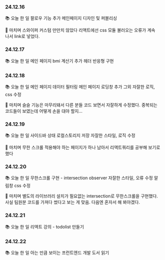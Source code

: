 <h3 id="241216">24.12.16</h3>
<p>📚 오늘 한 일
팔로우 기능 추가
메인페이지 디자인 및 퍼블리싱</p>
<p>💬 마치며
스와이퍼 커스텀 만만치 않았다 리액트에선 css 모듈 불러오는 오류가 계속 나서 link로 넣었다.</p>
<h3 id="241217">24.12.17</h3>
<p>📚 오늘 한 일
메인 페이지 bmi 계산기 추가
헤더 반응형 구현</p>
<h3 id="241218">24.12.18</h3>
<p>📚 오늘 한 일
메인 페이지 데이터 필터링
메인 페이지 로딩창 추가
그외 자잘한 로직, css 수정</p>
<p>💬 마치며
슬슬 기능은 마무리돼서 다른 분들 코드 보면서 자잘하게 수정했다. 중복되는 코드들이 보였는데 어떻게 손을 대야 할지...</p>
<h3 id="241219">24.12.19</h3>
<p>📚 오늘 한 일
사이드바 상태 로컬스토리지 저장
자잘한 스타일, 로직 수정</p>
<p>💬 마치며
무한 스크롤 적용해야 하는 페이지가 하나 남아서 리액트쿼리를 공부해 보기로 했다</p>
<h3 id="241220">24.12.20</h3>
<p>📚 오늘 한 일
무한스크롤 구현 - intersection observer
자잘한 스타일, 오류 수정
알림창 css 수정</p>
<p>💬 마치며
별도의 라이브러리 설치가 필요없는 intersection로 무한스크롤을 구현했다. 사실 팀원분 코드를 가져다 썼다고 보는 게 맞음. 다음엔 혼자서 해 봐야겠다.</p>
<h3 id="241221">24.12.21</h3>
<p>📚 오늘 한 일
리액트 강의 - todolist 만들기</p>
<h3 id="241222">24.12.22</h3>
<p>📚 오늘 한 일
아는 만큼 보이는 프런트엔드 개발 도서 읽기</p>